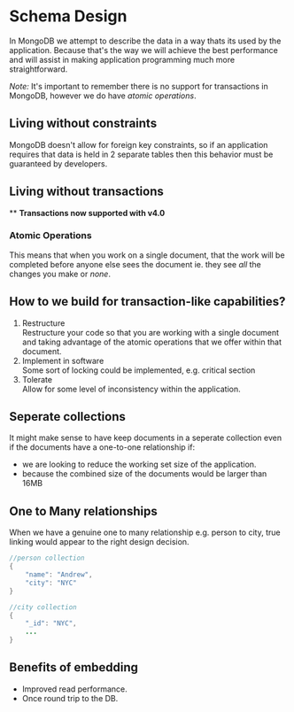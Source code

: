 # Schema Design

In MongoDB we attempt to describe the data in a way thats its used by the application. Because that's the way we will achieve the best performance and will assist in making application programming much more straightforward.

*Note:* It's important to remember there is no support for transactions in MongoDB, however we do have _atomic operations_.

## Living without constraints
MongoDB doesn't allow for foreign key constraints, so if an application requires that data is held in 2 separate tables then this behavior must be guaranteed by developers.

## Living without transactions

** <b>Transactions now supported with v4.0</b>

### Atomic Operations
This means that when you work on a single document, that the work will be completed before anyone else sees the document ie. they see *all* the changes you make or *none*.

## How to we build for transaction-like capabilities?
1. Restructure<br>
    Restructure your code so that you are working with a single document and taking advantage of the atomic operations that we offer within that document.
2. Implement in software<br>
    Some sort of locking could be implemented, e.g. critical section
3. Tolerate<br>
    Allow for some level of inconsistency within the application.

## Seperate collections
It might make sense to have keep documents in a seperate collection even if the documents have a one-to-one relationship if:
* we are looking to reduce the working set size of the application.
* because the combined size of the documents would be larger than 16MB

## One to Many relationships
When we have a genuine one to many relationship e.g. person to city, true linking would appear to the right design decision.
```java
//person collection
{
    "name": "Andrew",
    "city": "NYC"
}

//city collection
{
    "_id": "NYC",
    ...
}
```

## Benefits of embedding
* Improved read performance.
* Once round trip to the DB.

